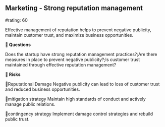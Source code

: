 

## Marketing - Strong reputation management

#rating: 60


Effective management of reputation helps to prevent negative publicity, maintain customer trust, and maximize business opportunities.

**💭 Questions**

Does the startup have strong reputation management practices?;Are there measures in place to prevent negative publicity?;Is customer trust maintained through effective reputation management?

**🚨 Risks**

🚨Reputational Damage
Negative publicity can lead to loss of customer trust and reduced business opportunities.

🚨mitigation strategy
Maintain high standards of conduct and actively manage public relations.

🚨contingency strategy
Implement damage control strategies and rebuild public trust.




